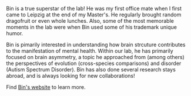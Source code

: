 Bin is a true superstar of the lab! He was my first office mate when I first came to Leipzig at the end of my Master's. He regularly brought random dragofruit or even whole lunches. Also, some of the most memorable moments in the lab were when Bin used some of his trademark unique humor. 

Bin is pimarily interested in understanding how brain strcuture contributes to the manifestation of mental health. Within our lab, he has primarily focused on brain asymmetry, a topic he approached from (among others) the perspectives of evolution (cross-species comparisons) and disorder (Autism Spectrum Disorder). Bin has also done several research stays abroad, and is always looking for new collaborations!

Find [Bin's website](https://sites.google.com/view/wanb-psych) to learn more.
